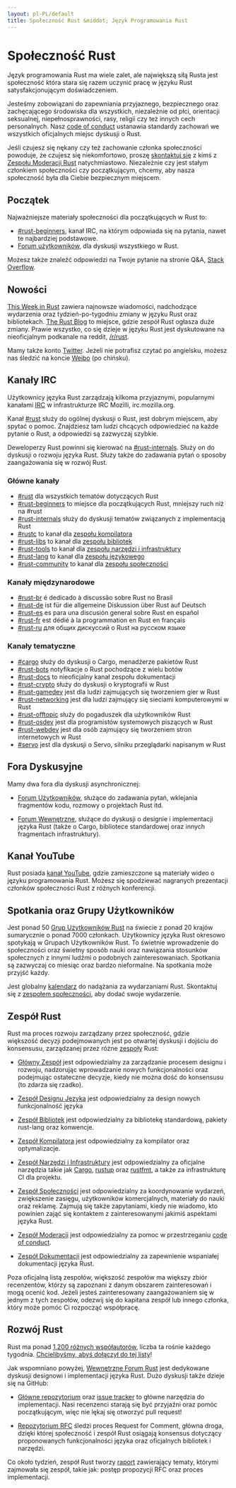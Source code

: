 ```yaml
---
layout: pl-PL/default
title: Społeczność Rust &middot; Język Programowania Rust
---
```


# Społeczność Rust

Język programowania Rust ma wiele zalet, ale największą
siłą Rusta jest społeczność która stara się razem uczynić pracę
w języku Rust satysfakcjonującym doświadczeniem.

Jesteśmy zobowiązani do zapewniania przyjaznego, bezpiecznego oraz
zachęcającego środowiska dla wszystkich, niezależnie od płci, orientacji seksualnej,
niepełnosprawności, rasy, religii czy też innych cech personalnych.
Nasz [code of conduct][coc] ustanawia standardy zachowań
we wszystkich oficjalnych miejsc dyskusji o Rust.

Jeśli czujesz się nękany czy też zachowanie członka społeczności
powoduje, że czujesz się niekomfortowo, proszę
[skontaktuj się][mod_team_email] z kimś z [Zespołu Moderacji Rust][mod_team]
natychmiastowo. Niezależnie czy jest stałym członkiem społeczności czy
początkującym, chcemy, aby nasza społeczność była dla Ciebie bezpiecznym miejscem.

[coc]: conduct.html
[mod_team_email]: mailto:rust-mods@rust-lang.org

## Początek

Najważniejsze materiały społeczności dla początkujących w Rust to:

- [#rust-beginners][beginners_irc], kanał IRC, na którym
  odpowiada się na pytania, nawet te najbardziej podstawowe.
- [Forum użytkowników][users_forum], dla dyskusji wszystkiego w Rust.

Możesz także znaleźć odpowiedzi na Twoje pytanie na stronie Q&A, [Stack Overflow][stack_overflow].

[stack_overflow]: https://stackoverflow.com/questions/tagged/rust

## Nowości

[This Week in Rust][twir] zawiera najnowsze wiadomości, nadchodzące wydarzenia
oraz tydzień-po-tygodniu zmiany w języku Rust oraz bibliotekach.
[The Rust Blog][rust_blog] to miejsce, gdzie zespół Rust ogłasza duże zmiany.
Prawie wszystko, co się dzieje w języku Rust jest dyskutowane na
nieoficjalnym podkanale na reddit, [/r/rust][reddit].

Mamy także konto [Twitter][twitter].
Jeżeli nie potrafisz czytać po angielsku, możesz nas śledzić na koncie [Weibo][weibo] (po chińsku).

[twir]: https://this-week-in-rust.org/
[rust_blog]: http://blog.rust-lang.org/
[reddit]: https://www.reddit.com/r/rust
[reddit_coc]: https://www.reddit.com/r/rust/comments/2rvrzx/our_code_of_conduct_please_read/
[twitter]: https://twitter.com/rustlang
[weibo]: http://weibo.com/u/5616913483

## Kanały IRC

Użytkownicy języka Rust zarządzają kilkoma przyjaznymi, popularnymi kanałami [IRC]
w infrastrukturze IRC Mozilli, irc.mozilla.org.

Kanał [#rust][rust_irc] służy do ogólnej dyskusji o Rust,
jest dobrym miejscem, aby spytać o pomoc. Znajdziesz tam
ludzi chcących odpowiedzieć na każde pytanie o Rust, a
odpowiedzi są zazwyczaj szybkie.

Deweloperzy Rust powinni się kierować na [#rust-internals][internals_irc]. Służy on do dyskusji o rozwoju języka Rust.
Służy także do zadawania pytań o sposoby zaangażowania się w rozwój Rust.

### Główne kanały

- [#rust][rust_irc] dla wszystkich tematów dotyczących Rust
- [#rust-beginners][beginners_irc] to miejsce dla początkujących Rust, mniejszy ruch niż na #rust
- [#rust-internals][internals_irc] służy do dyskusji tematów związanych z implementacją Rust
- [#rustc][rustc_irc] to kanał dla [zespołu kompilatora][compiler_team]
- [#rust-libs][libs_irc] to kanał dla [zespołu bibliotek][library_team]
- [#rust-tools][tools_irc] to kanał dla [zespołu narzędzi i infrastruktury][tool_team]
- [#rust-lang][lang_irc] to kanał dla [zespołu językowego][language_team]
- [#rust-community][community_irc] to kanał dla [zespołu społeczności][community_team]

### Kanały międzynarodowe

- [#rust-br][br_irc] é dedicado à discussão sobre Rust no Brasil
- [#rust-de][de_irc] ist für die allgemeine Diskussion über Rust auf Deutsch
- [#rust-es][es_irc] es para una discusión general sobre Rust en español
- [#rust-fr][fr_irc] est dédié à la programmation en Rust en français
- [#rust-ru][ru_irc] для общих дискуссий о Rust на русском языке

### Kanały tematyczne

- [#cargo][cargo_irc] służy do dyskusji o Cargo, menadżerze pakietów Rust
- [#rust-bots][bots_irc] notyfikacje o Rust pochodzące z wielu botów
- [#rust-docs][docs_irc] to nieoficjalny kanał zespołu dokumentacji
- [#rust-crypto][crypto_irc] służy do dyskusji o kryptografii w Rust
- [#rust-gamedev][gamedev_irc] jest dla ludzi zajmujących się tworzeniem gier w Rust
- [#rust-networking][networking_irc] jest dla ludzi zajmujący się sieciami komputerowymi w Rust
- [#rust-offtopic][offtopic_irc] służy do pogaduszek dla użytkowników Rust
- [#rust-osdev][osdev_irc] jest dla programistów systemowych piszących w Rust
- [#rust-webdev][webdev_irc] jest dla osób zajmujący się tworzeniem stron internetowych w Rust
- [#servo][servo_irc] jest dla dyskusji o Servo, silniku przeglądarki napisanym w Rust

[IRC]: https://en.wikipedia.org/wiki/Internet_Relay_Chat
[beginners_irc]: https://chat.mibbit.com/?server=irc.mozilla.org&channel=%23rust-beginners
[bots_irc]: https://chat.mibbit.com/?server=irc.mozilla.org&channel=%23rust-bots
[br_irc]: https://chat.mibbit.com/?server=irc.mozilla.org&channel=%23rust-br
[cargo_irc]: https://chat.mibbit.com/?server=irc.mozilla.org&channel=%23cargo
[community_irc]: https://chat.mibbit.com/?server=irc.mozilla.org&channel=%23rust-community
[crypto_irc]: https://chat.mibbit.com/?server=irc.mozilla.org&channel=%23rust-crypto
[de_irc]: https://chat.mibbit.com/?server=irc.mozilla.org&channel=%23rust-de
[es_irc]: https://chat.mibbit.com/?server=irc.mozilla.org&channel=%23rust-es
[fr_irc]: https://chat.mibbit.com/?server=irc.mozilla.org&channel=%23rust-fr
[gamedev_irc]: https://chat.mibbit.com/?server=irc.mozilla.org&channel=%23rust-gamedev
[internals_irc]: https://chat.mibbit.com/?server=irc.mozilla.org&channel=%23rust-internals
[lang_irc]: https://chat.mibbit.com/?server=irc.mozilla.org&channel=%23rust-lang
[libs_irc]: https://chat.mibbit.com/?server=irc.mozilla.org&channel=%23rust-libs
[networking_irc]: https://chat.mibbit.com/?server=irc.mozilla.org&channel=%23rust-networking
[offtopic_irc]: https://chat.mibbit.com/?server=irc.mozilla.org&channel=%23rust-offtopic
[osdev_irc]: https://chat.mibbit.com/?server=irc.mozilla.org&channel=%23rust-osdev
[ru_irc]: https://chat.mibbit.com/?server=irc.mozilla.org&channel=%23rust-ru
[rust_irc]: https://chat.mibbit.com/?server=irc.mozilla.org&channel=%23rust
[rustc_irc]: https://chat.mibbit.com/?server=irc.mozilla.org&channel=%23rustc
[servo_irc]: https://chat.mibbit.com/?server=irc.mozilla.org&channel=%23servo
[tools_irc]: https://chat.mibbit.com/?server=irc.mozilla.org&channel=%23rust-tools
[webdev_irc]: https://chat.mibbit.com/?server=irc.mozilla.org&channel=%23rust-webdev
[docs_irc]: https://chat.mibbit.com/?server=irc.mozilla.org&channel=%23rust-docs

## Fora Dyskusyjne

Mamy dwa fora dla dyskusji asynchronicznej:

- [Forum Użytkowników][users_forum], służące do zadawania pytań, wklejania
  fragmentów kodu, rozmowy o projektach Rust itd.

- [Forum Wewnętrzne][internals_forum], służące do dyskusji o designie i
  implementacji języka Rust (także o Cargo, bibliotece standardowej oraz innych
  fragmentach infrastruktury).

[users_forum]: https://users.rust-lang.org/
[internals_forum]: https://internals.rust-lang.org/

## Kanał YouTube

Rust posiada [kanał YouTube][youtube_channel], gdzie zamieszczone są materiały
wideo o języku programowania Rust. Możesz się spodziewać nagranych prezentacji
członków społeczności Rust z różnych konferencji.

[youtube_channel]: https://www.youtube.com/channel/UCaYhcUwRBNscFNUKTjgPFiA

## Spotkania oraz Grupy Użytkowników

Jest ponad 50 [Grup Użytkowników Rust][user_group] na świecie z ponad 20 krajów
sumarycznie o ponad 7000 członkach. Użytkownicy języka Rust okresowo spotykają w
Grupach Użytkowników Rust. To świetnie wprowadzenie do społeczności oraz świetny sposób nauki
oraz nawiązania stosunków społecznych z innymi ludźmi o podobnych
zainteresowaniach. Spotkania są zazwyczaj co miesiąc oraz bardzo nieformalne.
Na spotkania może przyjść każdy.

Jest globalny [kalendarz][calendar] do nadążania za wydarzaniami Rust.
Skontaktuj się z [zespołem społeczności][community_team], aby dodać swoje wydarzenie.

[user_group]: /en-US/user-groups.html
[calendar]: https://www.google.com/calendar/embed?src=apd9vmbc22egenmtu5l6c5jbfc@group.calendar.google.com

## Zespół Rust

Rust ma proces rozwoju zarządzany przez społeczność, gdzie większość decyzji
podejmowanych jest po otwartej dyskusji i dojściu do konsensusu, zarządzanej przez różne
[zespoły][teams] Rust:

* [Główny Zespół][core_team] jest odpowiedzialny za zarządzanie procesem designu i rozwoju,
nadzorując wprowadzanie nowych funkcjonalności oraz podejmując ostateczne
decyzje, kiedy nie można dość do konsensusu (to zdarza się rzadko).

* [Zespół Designu Języka][language_team] jest odpowiedzialny za design nowych
  funkcjonalność języka

* [Zespół Bibliotek][library_team] jest odpowiedzialny za bibliotekę standardową,
pakiety rust-lang oraz konwencje.

* [Zespół Kompilatora][compiler_team] jest odpowiedzialny za kompilator oraz
  optymalizacje.

* [Zespół Narzędzi i Infrastruktury][tool_team] jest odpowiedzialny za oficjalne
narzędzia takie jak [Cargo], [rustup] oraz [rustfmt], a także za infrastrukturę
CI dla projektu.

[Cargo]: https://crates.io
[rustup]: https://www.rustup.rs
[rustfmt]: https://github.com/rust-lang-nursery/rustfmt

* [Zespół Społeczności][community_team] jest odpowiedzialny za koordynowanie wydarzeń,
zwiększenie zasięgu, użytkowników komercjalnych, materiały do nauki oraz reklamę. Zajmują się także
zapytaniami, kiedy nie wiadomo, kto powinien zająć się kontaktem z
zainteresowanymi jakimiś aspektami języka Rust.

* [Zespół Moderacji][mod_team] jest odpowiedzialny za pomoc w przestrzeganiu
[code of conduct][coc].

* [Zespół Dokumentacji][doc_team] jest odpowiedzialny za zapewnienie
  wspaniałej dokumentacji języka Rust.

Poza oficjalną listą zespołów, większość zespołów ma większy zbiór
recenzentów, którzy są zapoznani z danym obszarem zainteresowań i mogą ocenić kod.
Jeżeli jesteś zainteresowany zaangażowaniem się w jednym z tych zespołów,
odezwij się do kapitana zespół lub innego członka, który może pomóc Ci rozpocząć
współpracę.

[teams]: team.html
[core_team]: team.html#Core-team
[language_team]: team.html#Language-design-team
[library_team]: team.html#Library-team
[compiler_team]: team.html#Compiler-team
[tool_team]: team.html#Tooling-and-infrastructure
[community_team]: team.html#Community-team
[mod_team]: team.html#Moderation-team
[doc_team]: team.html#Documentation-team

## Rozwój Rust 

Rust ma ponad [1,200 różnych współautorów][authors], liczba ta rośnie
każdego tygodnia. [Chcielibyśmy, abyś dołączył do tej listy][contribute]!

Jak wspomniano powyżej, [Wewnętrzne Forum Rust][internals_forum] jest dedykowane
dyskusji designowi i implementacji języka Rust. Dużo dyskusji także
dzieje się na GitHub:

- [Główne repozytorium][github] oraz [issue tracker][issue_tracking] to główne
  narzędzia do implementacji. Nasi recenzenci starają się być przyjaźni
  oraz pomóc początkującym, więc nie lękaj się otworzyć pull request!

- [Repozytorium RFC][rfcs] śledzi proces Request for Comment, główna droga,
  dzięki której społeczność i zespół Rust osiągają konsensus dotyczący
  proponowanych funkcjonalności języka oraz oficjalnych bibliotek i narzędzi.

Co około tydzień, zespół Rust tworzy [raport][team_reports] zawierający
tematy, którymi zajmowała się zespół, takie jak: postęp propozycji RFC oraz
proces implementacji.

[authors]: https://github.com/rust-lang/rust/blob/88397e092e01b6043b6f65772710dfe0e59056c5/AUTHORS.txt
[contribute]: contribute.html
[github]: https://github.com/rust-lang/rust
[rfcs]: https://github.com/rust-lang/rfcs
[team_reports]: https://github.com/rust-lang/subteams
[issue_tracking]: https://github.com/rust-lang/rust/issues
